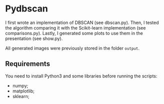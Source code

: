 # Pydbscan
I first wrote an implementation of DBSCAN (see dbscan.py).
Then, I tested the algorithm comparing it with the Scikit-learn implementation (see comparisons.py).
Lastly, I generated some plots to use them in the presentation (see show.py).

All generated images were previously stored in the folder `output`.

## Requirements
You need to install Python3 and some libraries before running the scripts:
* numpy;
* matplotlib;
* sklearn;
